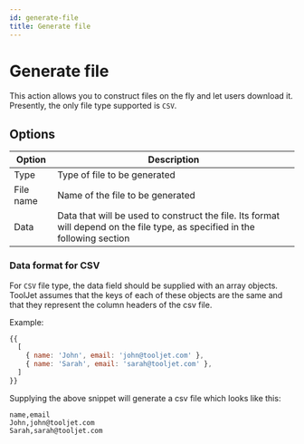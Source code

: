 ```yaml
---
id: generate-file
title: Generate file
---
```


# Generate file

This action allows you to construct files on the fly and let users download it.
Presently, the only file type supported is `CSV`.

## Options

| Option | Description |
|--------|-------------|
| Type   | Type of file to be generated |
| File name | Name of the file to be generated |
| Data | Data that will be used to construct the file. Its format will depend on the file type, as specified in the following section |

### Data format for CSV

For `CSV` file type, the data field should be supplied with an array objects. ToolJet assumes that the keys of each of
these objects are the same and that they represent the column headers of the csv file.

Example:

```javascript
{{
  [
    { name: 'John', email: 'john@tooljet.com' },
    { name: 'Sarah', email: 'sarah@tooljet.com' },
  ]
}}
```

Supplying the above snippet will generate a csv file which looks like this:

```csv
name,email
John,john@tooljet.com
Sarah,sarah@tooljet.com
```